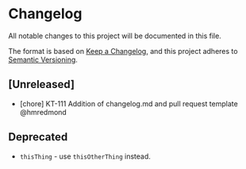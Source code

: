 # Changelog

All notable changes to this project will be documented in this file.

The format is based on [Keep a Changelog](https://keepachangelog.com/en/1.0.0/),
and this project adheres to [Semantic Versioning](https://semver.org/spec/v2.0.0.html).

## [Unreleased]

- [chore] KT-111 Addition of changelog.md and pull request template @hmredmond

## Deprecated

-   `thisThing` - use `thisOtherThing` instead.

